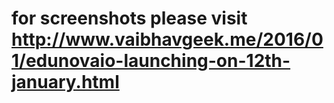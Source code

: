 # for screenshots please visit http://www.vaibhavgeek.me/2016/01/edunovaio-launching-on-12th-january.html
